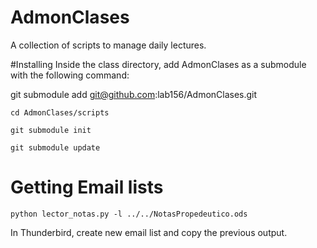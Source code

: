 # AdmonClases 
A collection of scripts to manage daily lectures.

#Installing
Inside the class directory, add AdmonClases as a submodule with the following command:

git submodule add git@github.com:lab156/AdmonClases.git

`cd AdmonClases/scripts`

`git submodule init`

`git submodule update`


# Getting Email lists
`python lector_notas.py -l ../../NotasPropedeutico.ods`

In Thunderbird, create new email list and copy the previous output.



